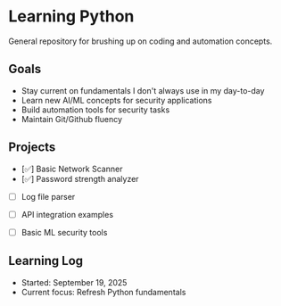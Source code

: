 # Learning Python

General repository for brushing up on coding and automation concepts. 

## Goals 
- Stay current on fundamentals I don't always use in my day-to-day
- Learn new AI/ML concepts for security applications
- Build automation tools for security tasks
- Maintain Git/Github fluency


## Projects 
- [✅] Basic Network Scanner
- [✅] Password strength analyzer
- [ ] Log file parser
- [ ] API integration examples
- [ ] Basic ML security tools


## Learning Log
- Started: September 19, 2025
- Current focus: Refresh Python fundamentals